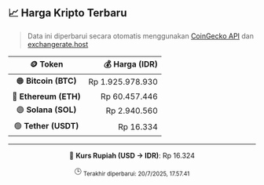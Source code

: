 

<!-- HARGA_KRIPTO -->
## 📈 Harga Kripto Terbaru

> Data ini diperbarui secara otomatis menggunakan [CoinGecko API](https://www.coingecko.com/) dan [exchangerate.host](https://exchangerate.host/)

<div align="center">

| 🪙 Token | 💰 Harga (IDR) |
|:------:|---------------:|
| 🟠 **Bitcoin (BTC)**   | Rp 1.925.978.930 |
| 🔵 **Ethereum (ETH)**  | Rp 60.457.446 |
| 🟣 **Solana (SOL)**    | Rp 2.940.560 |
| 🟢 **Tether (USDT)**   | Rp 16.334 |

---

💱 **Kurs Rupiah (USD → IDR)**: Rp 16.324

🕒 <sub>Terakhir diperbarui: 20/7/2025, 17.57.41</sub>

</div>
<!-- /HARGA_KRIPTO -->